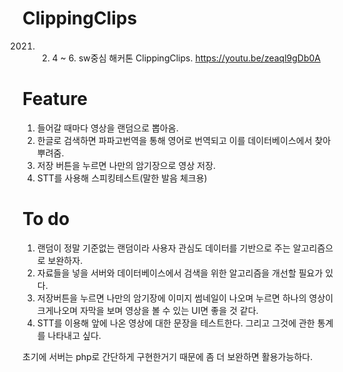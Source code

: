 # ClippingClips
2021. 2. 4 ~ 6. sw중심 해커톤  ClippingClips.
https://youtu.be/zeaql9gDb0A

# Feature
1. 들어갈 때마다 영상을 랜덤으로 뽑아옴.
2. 한글로 검색하면 파파고번역을  통해 영어로 번역되고 이를 데이터베이스에서 찾아 뿌려줌.
3. 저장 버튼을 누르면 나만의 암기장으로 영상 저장.
4. STT를 사용해 스피킹테스트(말한 발음 체크용)


# To do
1. 랜덤이 정말 기준없는 랜덤이라 사용자 관심도 데이터를 기반으로 주는 알고리즘으로 보완하자.
2. 자료들을 넣을 서버와 데이터베이스에서 검색을 위한 알고리즘을 개선할 필요가 있다.
3. 저장버튼을 누르면 나만의 암기장에 이미지 썸네일이 나오며 누르면 하나의 영상이 크게나오며 자막을 보며 영상을 볼 수 있는 UI면 좋을 것 같다.
4. STT를 이용해 앞에 나온 영상에 대한 문장을 테스트한다. 그리고 그것에 관한 통계를 나타내고 싶다.

초기에 서버는 php로 간단하게 구현한거기 때문에 좀 더 보완하면 활용가능하다. 
